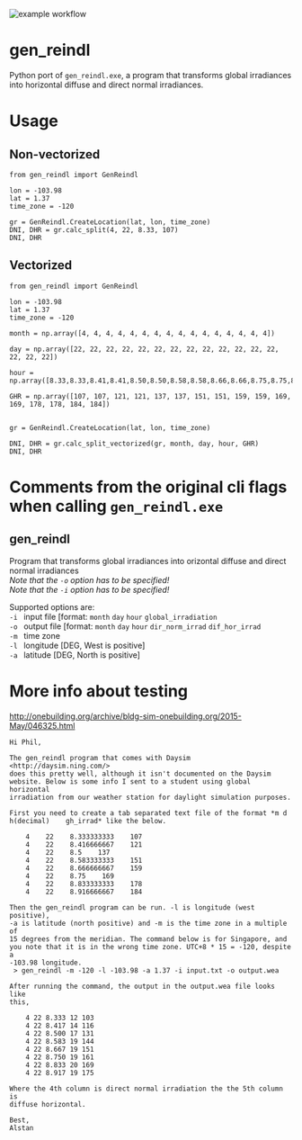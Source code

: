 ![example workflow](https://github.com/kastnerp/gen_reindl/actions/workflows/tests.yml/badge.svg)

# gen_reindl
 Python port of `gen_reindl.exe`, a program that transforms global irradiances into horizontal diffuse and direct normal irradiances.


# Usage

## Non-vectorized

```
from gen_reindl import GenReindl

lon = -103.98
lat = 1.37
time_zone = -120

gr = GenReindl.CreateLocation(lat, lon, time_zone)
DNI, DHR = gr.calc_split(4, 22, 8.33, 107)
DNI, DHR 
```

## Vectorized

```
from gen_reindl import GenReindl

lon = -103.98
lat = 1.37
time_zone = -120

month = np.array([4, 4, 4, 4, 4, 4, 4, 4, 4, 4, 4, 4, 4, 4, 4, 4])

day = np.array([22, 22, 22, 22, 22, 22, 22, 22, 22, 22, 22, 22, 22, 22, 22, 22])

hour = np.array([8.33,8.33,8.41,8.41,8.50,8.50,8.58,8.58,8.66,8.66,8.75,8.75,8.83,8.83,8.91,8.91])

GHR = np.array([107, 107, 121, 121, 137, 137, 151, 151, 159, 159, 169, 169, 178, 178, 184, 184])


gr = GenReindl.CreateLocation(lat, lon, time_zone)

DNI, DHR = gr.calc_split_vectorized(gr, month, day, hour, GHR)
DNI, DHR
```

# Comments from the original cli flags when calling `gen_reindl.exe`

## gen_reindl 

Program that transforms global irradiances into orizontal diffuse and direct normal irradiances  
_Note that the `-o` option has to be specified!_  
_Note that the `-i` option has to be specified!_  

Supported options are:  
``-i ``    input file [format: ``month`` ``day`` ``hour`` ``global_irradiation``  
``-o ``    output file [format: ``month`` ``day`` ``hour`` ``dir_norm_irrad`` ``dif_hor_irrad``  
``-m ``    time zone  
``-l ``    longitude [DEG, West is positive]  
``-a ``    latitude [DEG, North is positive]  


# More info about testing

http://onebuilding.org/archive/bldg-sim-onebuilding.org/2015-May/046325.html


````
Hi Phil,

The gen_reindl program that comes with Daysim <http://daysim.ning.com/>
does this pretty well, although it isn't documented on the Daysim
website. Below is some info I sent to a student using global horizontal
irradiation from our weather station for daylight simulation purposes.

First you need to create a tab separated text file of the format *m d
h(decimal)    gh_irrad* like the below.

    4    22    8.333333333    107
    4    22    8.416666667    121
    4    22    8.5    137
    4    22    8.583333333    151
    4    22    8.666666667    159
    4    22    8.75    169
    4    22    8.833333333    178
    4    22    8.916666667    184

Then the gen_reindl program can be run. -l is longitude (west positive),
-a is latitude (north positive) and -m is the time zone in a multiple of
15 degrees from the meridian. The command below is for Singapore, and
you note that it is in the wrong time zone. UTC+8 * 15 = -120, despite a
-103.98 longitude.
 > gen_reindl -m -120 -l -103.98 -a 1.37 -i input.txt -o output.wea

After running the command, the output in the output.wea file looks like
this,

    4 22 8.333 12 103
    4 22 8.417 14 116
    4 22 8.500 17 131
    4 22 8.583 19 144
    4 22 8.667 19 151
    4 22 8.750 19 161
    4 22 8.833 20 169
    4 22 8.917 19 175

Where the 4th column is direct normal irradiation the the 5th column is
diffuse horizontal.

Best,
Alstan

